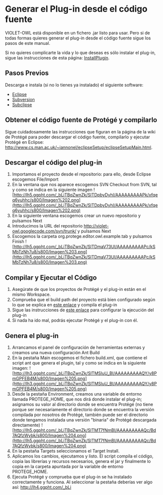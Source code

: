 # Generar el Plug-in desde el código fuente #

VIOLET-OWL está disponible en un fichero .jar listo para usar. Pero si de todas formas quieres generar el plug-in desde el código fuente sigue los pasos de este manual.

Si no quieres complicarte la vida y lo que deseas es sólo instalar el plug-in, sigue las instrucciones de esta página: [InstallPlugin](InstallPlugin.md).

## Pasos Previos ##
Descarga e instala (si no lo tienes ya instalado) el siguiente software:
  * [Eclipse](http://www.eclipse.org/downloads/)
  * [Subversion](http://subversion.tigris.org/project_packages.html)
  * [Subclipse](http://subclipse.tigris.org/faq.html)

## Obtener el código fuente de Protégé y compilarlo ##
Sigue cuidadosamente las instrucciones que figuran en la página de la wiki de Protégé para poder descargar el código fuente, compilarlo y ejecutar Protégé en Eclipse: http://www.cs.man.ac.uk/~iannonel/eclipseSetup/eclipseSetupMain.html.

## Descargar el código del plug-in ##
  1. Importamos el proyecto desde el repositorio: para ello, desde Eclipse escogemos File/Import
  1. En la ventana que nos aparece escogemos SVN Checkout from SVN, tal y como se indica en la siguiente imagen ![http://lh5.ggpht.com/_bLiTBqZwnZk/SlTDpbyDyhI/AAAAAAAAAPk/xfqeq6yuhhc/s800/Imagen%202.png](http://lh5.ggpht.com/_bLiTBqZwnZk/SlTDpbyDyhI/AAAAAAAAAPk/xfqeq6yuhhc/s800/Imagen%202.png)
  1. En la siguiente ventana escogemos crear un nuevo repositorio y pulsamos Next
  1. Introducimos la URL del repositorio http://violet-owl.googlecode.com/svn/trunk/ y pulsamos Next
  1. Escogemos la carpeta org.protege.editor.owl.example.tab  y pulsamos Finish ![http://lh5.ggpht.com/_bLiTBqZwnZk/SlTDmaV73UI/AAAAAAAAAPc/kSMbTzNh7u8/s800/Imagen%203.png](http://lh5.ggpht.com/_bLiTBqZwnZk/SlTDmaV73UI/AAAAAAAAAPc/kSMbTzNh7u8/s800/Imagen%203.png)

## Compilar y Ejecutar el Código ##
  1. Asegúrate de que los proyectos de Protégé y el plug-in están en el mismo Workspace.
  1. Comprueba que el build path del proyecto está bien configurado según lo que se explica en [este enlace](http://protegewiki.stanford.edu/index.php/CompileProtege4PluginInEclipseOneProject#Building_the_Plugin) y compila el plug-in
  1. Sigue las instrucciones de [este enlace](http://protegewiki.stanford.edu/index.php/CompileProtege4PluginInEclipseOneProject#Running_the_Plugin) para configurar la ejecución del plug-in
  1. Si nada ha ido mal, podrás ejecutar Protégé y el plug-in con él.

## Genera el plug-in ##
  1. Arrancamos el panel de configuración de herramientas externas y creamos una nueva configuración Ant Build
  1. En la pestaña Main escogemos el fichero build.xml, que contiene el script ant que genera el plugin, tal y como se indica en la siguiente imagen: ![http://lh3.ggpht.com/_bLiTBqZwnZk/SlTMSluU_BI/AAAAAAAAAQY/y8PmGPFEB4M/s800/Imagen%205.png](http://lh3.ggpht.com/_bLiTBqZwnZk/SlTMSluU_BI/AAAAAAAAAQY/y8PmGPFEB4M/s800/Imagen%205.png)
  1. Desde la pestaña Environment, creamos una variable de entorno llamada PROTEGE\_HOME, que nos dirá donde instalar el plug-in; asignamos su valor al directorio donde se encuentra Protégé (no tiene porque ser necesariamente el directorio donde se encuentra la versión compilada por nosotros de Protégé, también puede ser el directorio donde tengamos instalada una versión "binaria" de Protégé descargada directamente) ![http://lh5.ggpht.com/_bLiTBqZwnZk/SlTMT7fNmBI/AAAAAAAAAQc/Bd7AQfzWybk/s800/Imagen%204.png](http://lh5.ggpht.com/_bLiTBqZwnZk/SlTMT7fNmBI/AAAAAAAAAQc/Bd7AQfzWybk/s800/Imagen%204.png)
  1. En la pestaña Targets seleccionamos el Target Install.
  1. Aplicamos los cambios, ejecutamos y listo. El script compila el código, copia las librerías y recursos necesarios, genera el jar y finalmente lo copia en la carpeta apuntada por la variable de entorno PROTEGE\_HOME.
  1. Ejecuta Protégé y comprueba que el plug-in se ha instalado correctamente y funciona. Al seleccionar la pestaña deberías ver algo así: http://lh4.ggpht.com/_bLi